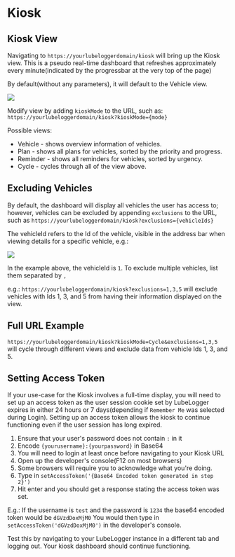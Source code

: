 # Kiosk

## Kiosk View
Navigating to `https://yourlubeloggerdomain/kiosk` will bring up the Kiosk view. This is a pseudo real-time dashboard that refreshes approximately every minute(indicated by the progressbar at the very top of the page)

By default(without any parameters), it will default to the Vehicle view.

![](/Advanced/Kiosk/a/image-1730648591244.png)

Modify view by adding `kioskMode` to the URL, such as: `https://yourlubeloggerdomain/kiosk?kioskMode={mode}`

Possible views:
- Vehicle - shows overview information of vehicles.
- Plan - shows all plans for vehicles, sorted by the priority and progress.
- Reminder - shows all reminders for vehicles, sorted by urgency.
- Cycle - cycles through all of the view above.

## Excluding Vehicles

By default, the dashboard will display all vehicles the user has access to; however, vehicles can be excluded by appending `exclusions` to the URL, such as `https://yourlubeloggerdomain/kiosk?exclusions={vehicleIds}`

The vehicleId refers to the Id of the vehicle, visible in the address bar when viewing details for a specific vehicle, e.g.:

![](/Advanced/Kiosk/a/image-1730649089838.png)

In the example above, the vehicleId is `1`. To exclude multiple vehicles, list them separated by `,` 

e.g.: `https://yourlubeloggerdomain/kiosk?exclusions=1,3,5` will exclude vehicles with Ids 1, 3, and 5 from having their information displayed on the view.

## Full URL Example

`https://yourlubeloggerdomain/kiosk?kioskMode=Cycle&exclusions=1,3,5` will cycle through different views and exclude data from vehicle Ids 1, 3, and 5.

## Setting Access Token

If your use-case for the Kiosk involves a full-time display, you will need to set up an access token as the user session cookie set by LubeLogger expires in either 24 hours or 7 days(depending if `Remember Me` was selected during Login). Setting up an access token allows the kiosk to continue functioning even if the user session has long expired.

1. Ensure that your user's password does not contain `:` in it
2. Encode `{yourusername}:{yourpassword}` in Base64
3. You will need to login at least once before navigating to your Kiosk URL
4. Open up the developer's console(F12 on most browsers)
5. Some browsers will require you to acknowledge what you're doing.
6. Type in `setAccessToken('{Base64 Encoded token generated in step 2}')`
7. Hit enter and you should get a response stating the access token was set.

E.g.: If the username is `test` and the password is `1234` the base64 encoded token would be `dGVzdDoxMjM0` You would then type in `setAccessToken('dGVzdDoxMjM0')` in the developer's console.

Test this by navigating to your LubeLogger instance in a different tab and logging out. Your kiosk dashboard should continue functioning.
